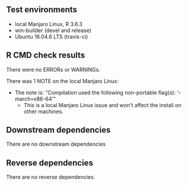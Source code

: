 ## Test environments
* local Manjaro Linux, R 3.6.3
* win-builder (devel and release)
* Ubuntu 16.04.6 LTS (travis-ci)

## R CMD check results
There were no ERRORs or WARNINGs. 

There was 1 NOTE on the local Manjaro Linux:

* The note is: "Compilation used the following non-portable flag(s):
    ‘-march=x86-64’"
  * This is a local Manjaro Linux issue and won't affect the install on other machines.


## Downstream dependencies

There are no downstream dependencies

## Reverse dependencies

There are no reverse dependencies.